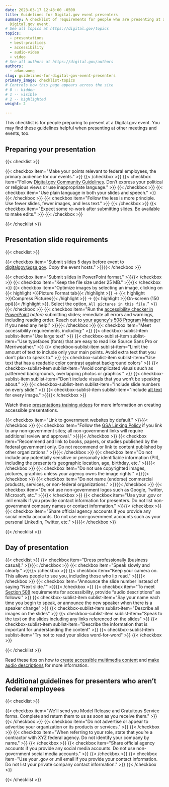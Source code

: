```yaml
---
date: 2023-03-17 12:43:00 -0500
title: Guidelines for Digital.gov event presenters
summary: A checklist of requirements for people who are presenting at a
  Digital.gov event.
# See all topics at https://digital.gov/topics
topics:
  - presentations
  - best-practices
  - accessibility
  - audio-video
  - video
# See all authors at https://digital.gov/authors
authors:
  - adam-wong
slug: guidelines-for-digital-gov-event-presenters
primary_image: checklist-topics
# Controls how this page appears across the site
# 0 -- hidden
# 1 -- visible
# 2 -- highlighted
weight: 2

---
```


This checklist is for people preparing to present at a Digital.gov event. You may find these guidelines helpful when presenting at other meetings and events, too.

## Preparing your presentation

{{< checklist >}}

{{< checkbox item="Make your points relevant to federal employees, the primary audience for our events." >}} {{< /checkbox >}}
{{< checkbox item="Follow [Digital.gov Community Guidelines](https://digital.gov/communities/manage-your-subscription/). Don’t express your political or religious views or use inappropriate language." >}} {{< /checkbox >}} 
{{< checkbox item="Use plain language in both your slides and speech." >}} {{< /checkbox >}}
{{< checkbox item="Follow the less is more principle. Use fewer slides, fewer images, and less text." >}} {{< /checkbox >}}
{{< checkbox item="Expect some re-work after submitting slides. Be available to make edits." >}} {{< /checkbox >}}

{{< /checklist >}}

## Presentation slide requirements

{{< checklist >}}

{{< checkbox item="Submit slides 5 days before event to [digitalgov@gsa.gov](mailto:digitalgov@gsa.gov). Copy the event hosts." >}}{{< /checkbox >}}

{{< checkbox item="Submit slides in PowerPoint format." >}}{{< /checkbox >}} 
{{< checkbox item="Keep the file size under 25 MB." >}}{{< /checkbox >}} 
{{< checkbox item="Optimize images by selecting an image, clicking on {{< highlight >}}Picture Format tab{{< /highlight >}} → {{< highlight >}}Compress Pictures{{< /highlight >}} → {{< highlight >}}On-screen (150 ppi){{< /highlight >}}. Select the option, `All pictures in this file.`" >}}{{< /checkbox >}} 
{{< checkbox item="Run the [accessibility checker in PowerPoint](https://support.microsoft.com/en-us/office/make-your-powerpoint-presentations-accessible-to-people-with-disabilities-6f7772b2-2f33-4bd2-8ca7-dae3b2b3ef25) _before_ submitting slides; remediate all errors and warnings, including reading order. Reach out to [your agency's 508 Program Manager](https://www.section508.gov/tools/program-manager-listing/) if you need any help." >}}{{< /checkbox >}} 
{{< checkbox item="Meet accessibility requirements, including:" >}}
{{< checkbox-sublist-item sublist-item="Use large text" >}} 
{{< checkbox-sublist-item sublist-item="Use typefaces (fonts) that are easy to read like Source Sans Pro or Merriweather." >}} 
{{< checkbox-sublist-item sublist-item="Limit the amount of text to include only your main points. Avoid extra text that you don’t plan to speak to." >}} 
{{< checkbox-sublist-item sublist-item="Use text that has a readable [color contrast](https://www.section508.gov/training/documents/aed-cop-docx12/) against background colors" >}} 
{{< checkbox-sublist-item sublist-item="Avoid complicated visuals such as patterned backgrounds, overlapping photos or graphics." >}} 
{{< checkbox-sublist-item sublist-item="Don’t include visuals that you won’t be speaking about." >}} 
{{< checkbox-sublist-item sublist-item="Include slide numbers on every slide." >}} 
{{< checkbox-sublist-item sublist-item="Include [alt text](https://www.section508.gov/training/presentations/aed-cop-pptx07/) for every image." >}}{{< /checkbox >}} 

   Watch these [presentations training videos](https://www.section508.gov/create/presentations/training-videos) for more information on creating accessible presentations.

{{< checkbox item="Link to government websites by default." >}}{{< /checkbox >}} 
{{< checkbox item="Follow the [GSA Linking Policy](https://www.gsa.gov/website-information/website-policies#linking) if you link to any non-government sites; all non-government links will require additional review and approval." >}}{{< /checkbox >}} 
{{< checkbox item="Recommend and link to books, papers, or studies published by the federal government only. Do not recommend or link to content published by other organizations." >}}{{< /checkbox >}} 
{{< checkbox item="Do not include any potentially sensitive or personally identifiable information (PII), including the presenter’s geographic location, age, birthday, etc." >}}{{< /checkbox >}} 
{{< checkbox item="Do not use copyrighted images, pictures, graphics unless your agency owns the image rights." >}}{{< /checkbox >}} 
{{< checkbox item="Do not name (endorse) commercial products, services, or non-federal organizations." >}}{{< /checkbox >}} 
{{< checkbox item="Do not use non-government logos such as Google, Twitter, Microsoft, etc." >}}{{< /checkbox >}} 
{{< checkbox item="Use your .gov or .mil emails if you provide contact information for presenters. Do not list non-government company names or contact information." >}}{{< /checkbox >}} 
{{< checkbox item="Share official agency accounts if you provide any social media accounts. Do not use non-government accounts such as your personal LinkedIn, Twitter, etc." >}}{{< /checkbox >}} 

{{< /checklist >}}

## Day of presentation

{{< checklist >}} 
{{< checkbox item="Dress professionally (business casual)." >}}{{< /checkbox >}} 
{{< checkbox item="Speak slowly and clearly." >}}{{< /checkbox >}} 
{{< checkbox item="Keep your camera on. This allows people to see you, including those who lip read." >}}{{< /checkbox >}} 
{{< checkbox item="Announce the slide number instead of saying &#34;Next slide.&#34;" >}}{{< /checkbox >}} 
{{< checkbox item="To meet [Section 508](https://www.section508.gov/manage/laws-and-policies) requirements for accessibility, provide “audio descriptions” as follows:" >}} 
{{< checkbox-sublist-item sublist-item="Say your name each time you begin to speak, or announce the new speaker when there is a speaker change" >}} 
{{< checkbox-sublist-item sublist-item="Describe all images on the slides" >}} 
{{< checkbox-sublist-item sublist-item="Speak to the text on the slides including any links referenced on the slides" >}} 
{{< checkbox-sublist-item sublist-item="Describe the information that is important for understanding the content" >}} 
{{< checkbox-sublist-item sublist-item="Try not to read your slides word-for-word" >}} {{< /checkbox >}}

{{< /checklist >}}

   Read these tips on how to [create accessible multimedia content](https://www.section508.gov/create/synchronized-media#audio-description) and [make audio descriptions](https://digital.gov/2014/06/30/508-accessible-videos-how-to-make-audio-descriptions/) for more information.

## Additional guidelines for presenters who aren’t federal employees

{{< checklist >}}

{{< checkbox item="We'll send you Model Release and Gratuitous Service forms. Complete and return them to us as soon as you receive them." >}} {{< /checkbox >}}
{{< checkbox item="Do not advertise or appear to advertise your organization or its products or services." >}} {{< /checkbox >}} 
{{< checkbox item="When referring to your role, state that you’re a contractor with XYZ federal agency. Do not identify your company by name." >}} {{< /checkbox >}}
{{< checkbox item="Share official agency accounts if you provide any social media accounts. Do not use non-government social media accounts." >}} {{< /checkbox >}}
{{< checkbox item="Use your .gov or .mil email if you provide your contact information. Do not list your private company contact information." >}} {{< /checkbox >}}

{{< /checklist >}}
